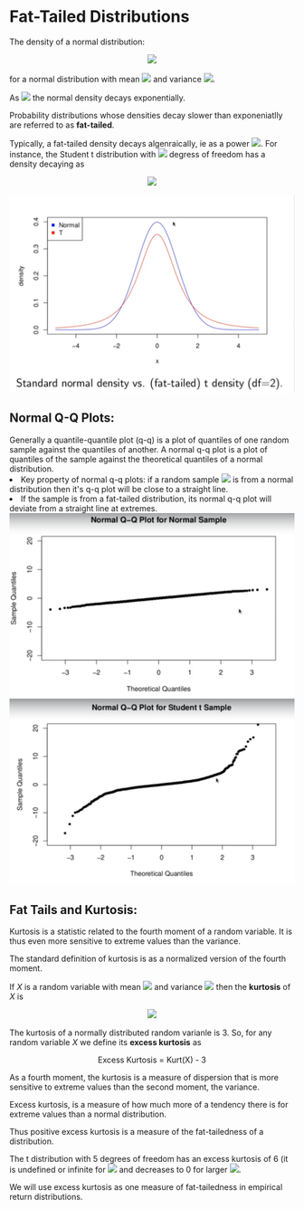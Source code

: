 <h1>Fat-Tailed Distributions</h1>
The density of a normal distribution:

<p align="center">
<img src="https://render.githubusercontent.com/render/math?math=f\(x) = \frac{1}{\sqrt{2\pi\sigma^{2}}} \exp^{-\(x-\mu)^{2}/2\sigma^{2}}">
</p>

for a normal distribution with mean <img src="https://render.githubusercontent.com/render/math?math=\mu"> and variance <img src="https://render.githubusercontent.com/render/math?math=\sigma^{2}">.

As <img src="https://render.githubusercontent.com/render/math?math=x \rightarrow \pm\infinity"> the normal density decays exponentially.

Probability distributions whose densities decay slower than exponeniatlly are referred to as __fat-tailed__.

Typically, a fat-tailed density decays algenraically, ie as a power <img src="https://render.githubusercontent.com/render/math?math=1/x^{k}">. For instance, the Student t distribution with <img src="https://render.githubusercontent.com/render/math?math=\nu"> degress of freedom has a density decaying as 

<p align="center">
<img src="https://render.githubusercontent.com/render/math?math=\frac{1}{\vert x\vert^{\nu %2B 1}} as x \rightarrow \pm\infinity">
</p>

<img src="../Images/S5_Normal_vs_Fat_tailed_Distribution.png" alt="Normal vs Fat Tailed Distribution"/>

<h2>Normal Q-Q Plots:</h2>
Generally a quantile-quantile plot (q-q) is a plot of quantiles of one random sample against the quantiles of another.
A normal q-q plot is a plot of quantiles of the sample against the theoretical quantiles of a normal distribution.
<li>Key property of normal q-q plots: if a random sample <img src="https://render.githubusercontent.com/render/math?math=\{ x_{i} \}_{i=1}^{N}"> is from a normal distribution then it's q-q plot will be close to a straight line.</li>
<li>If the sample is from a fat-tailed distribution, its normal q-q plot will deviate from a straight line at extremes.</li>

<img src="../Images/S5_QQPLOT_Normal_dist.png" alt="Q-Q plot for Normal Distribution"/>

<img src="../Images/S5_QQPLOT_T_Dist.png" alt="Q-Q Plot for t distribution"/>

<h2>Fat Tails and Kurtosis:</h2>
Kurtosis is a statistic related to the fourth moment of a random variable. It is thus even more sensitive to extreme values than the variance. 

The standard definition of kurtosis is as a normalized version of the fourth moment.

If _X_ is a random variable with mean <img src="https://render.githubusercontent.com/render/math?math=\mu"> and variance <img src="https://render.githubusercontent.com/render/math?math=\sigma^{2}"> then the __kurtosis__ of _X_ is

<p align="center">
<img src="https://render.githubusercontent.com/render/math?math=Kurt \( X ) = \E \[ \( \frac{ X - \mu }{ \sigma} )^{4} ]">
</p>

The kurtosis of a normally distributed random varianle is 3. So, for any random variable _X_ we define its __excess kurtosis__ as

<p align="center">Excess Kurtosis = Kurt(X) - 3</p>

As a fourth moment, the kurtosis is a measure of dispersion that is more sensitive to extreme values than the second moment, the variance.

Excess kurtosis, is a measure of how much more of a tendency there is for extreme values than a normal distribution.

Thus positive excess kurtosis is a measure of the fat-tailedness of a distribution.

The t distribution with 5 degrees of freedom has an excess kurtosis of 6 (it is undefined or infinite for <img src="https://render.githubusercontent.com/render/math?math=\nu < 6"> and decreases to 0 for larger <img src="https://render.githubusercontent.com/render/math?math=\nu">.

We will use excess kurtosis as one measure of fat-tailedness in empirical return distributions.
